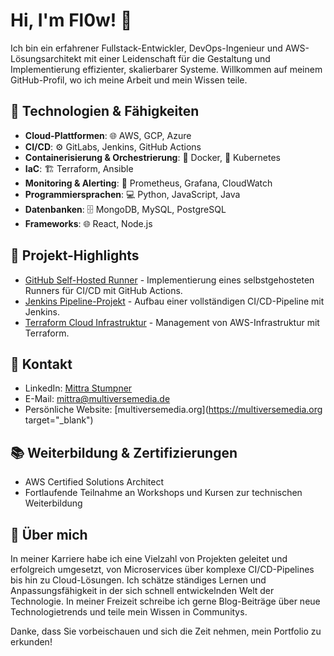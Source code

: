 # Hi, I'm Fl0w! 👾

Ich bin ein erfahrener Fullstack-Entwickler, DevOps-Ingenieur und AWS-Lösungsarchitekt mit einer Leidenschaft für die Gestaltung und Implementierung effizienter, skalierbarer Systeme. Willkommen auf meinem GitHub-Profil, wo ich meine Arbeit und mein Wissen teile.

## 🌌 Technologien & Fähigkeiten
- **Cloud-Plattformen**: 🌐 AWS, GCP, Azure
- **CI/CD**: ⚙️ GitLabs, Jenkins, GitHub Actions
- **Containerisierung & Orchestrierung**: 🐳 Docker, 🌊 Kubernetes
- **IaC**: 🏗️ Terraform, Ansible
- **Monitoring & Alerting**: 🔭 Prometheus, Grafana, CloudWatch
- **Programmiersprachen**: 💻 Python, JavaScript, Java
- **Datenbanken**: 🗄 MongoDB, MySQL, PostgreSQL
- **Frameworks**: 🌐 React, Node.js

## 🚀 Projekt-Highlights
- [GitHub Self-Hosted Runner](https://github.com/flow-84/self-hosted-runner) - Implementierung eines selbstgehosteten Runners für CI/CD mit GitHub Actions.
- [Jenkins Pipeline-Projekt](https://github.com/flow-84/Pipeline) - Aufbau einer vollständigen CI/CD-Pipeline mit Jenkins.
- [Terraform Cloud Infrastruktur](https://github.com/flow-84/terraform-sns-lambda-ddb) - Management von AWS-Infrastruktur mit Terraform.

## 📡 Kontakt
- LinkedIn: [Mittra Stumpner](https://linkedin.com/in/mittra-stumpner)
- E-Mail: [mittra@multiversemedia.de](mailto:mittra@multiversemedia.de)
- Persönliche Website: [multiversemedia.org](https://multiversemedia.org target="_blank")

## 📚 Weiterbildung & Zertifizierungen
- AWS Certified Solutions Architect
- Fortlaufende Teilnahme an Workshops und Kursen zur technischen Weiterbildung

## 🌠 Über mich
In meiner Karriere habe ich eine Vielzahl von Projekten geleitet und erfolgreich umgesetzt, von Microservices über komplexe CI/CD-Pipelines bis hin zu Cloud-Lösungen. Ich schätze ständiges Lernen und Anpassungsfähigkeit in der sich schnell entwickelnden Welt der Technologie. In meiner Freizeit schreibe ich gerne Blog-Beiträge über neue Technologietrends und teile mein Wissen in Communitys.

Danke, dass Sie vorbeischauen und sich die Zeit nehmen, mein Portfolio zu erkunden!
